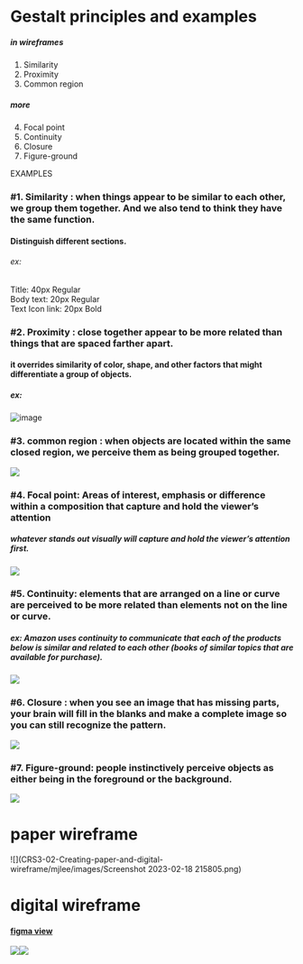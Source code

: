 
# Gestalt principles and examples
##### in wireframes 
1. Similarity
2. Proximity
3. Common region

##### more
4. Focal point
5. Continuity
6. Closure
7. Figure-ground


EXAMPLES
### #1. <B>Similarity</B> : when things appear to be similar to each other, we group them together. And we also tend to think they have the same function. 
#### Distinguish different sections. 
###### ex: 
Title: 40px Regular
<BR/>Body text: 20px Regular
<BR/>Text Icon link: 20px Bold

### #2. <B>Proximity</B> : close together appear to be more related than things that are spaced farther apart. 
####  it overrides similarity of color, shape, and other factors that might differentiate a group of objects.
##### ex: 
![image](https://github.com/minj2/ux-study/blob/19694319dae631b231e125a799f4b5949590d970/CRS3-02-Creating-paper-and-digital-wireframe/mjlee/images/j-teemgwQc-rXnpoMHHPmQ_88dae6027fd14d6fa2da6eb090273af1_Graphic-updates-7-.svg)

### #3. <B>common region</B> : when objects are located within the same closed region, we perceive them as being grouped together. 
![](https://github.com/minj2/ux-study/blob/dc24d46f10a917f0e5972e7224ce1a3586268d91/CRS3-02-Creating-paper-and-digital-wireframe/mjlee/images/1_8mS1pxvK0Fgs8kSWy7DXCg.webp)


### #4. Focal point: Areas of interest, emphasis or difference within a composition that capture and hold the viewer’s attention
#####  whatever stands out visually will capture and hold the viewer’s attention first.
![](https://github.com/minj2/ux-study/blob/bd237eb9c15216addf85745232a28f431c139ced/CRS3-02-Creating-paper-and-digital-wireframe/mjlee/images/1_6aMlhTUwaa5V7h22H1ehKQ.webp)

### #5. Continuity:  elements that are arranged on a line or curve are perceived to be more related than elements not on the line or curve.
##### ex: Amazon uses continuity to communicate that each of the products below is similar and related to each other (books of similar topics that are available for purchase).
![](https://github.com/minj2/ux-study/blob/a6fececda6820f3ad79c1f2910978831fb6185dd/CRS3-02-Creating-paper-and-digital-wireframe/mjlee/images/amazon-recommendation-630x228.png)


### #6. Closure : when you see an image that has missing parts, your brain will fill in the blanks and make a complete image so you can still recognize the pattern.
![](https://github.com/minj2/ux-study/blob/c60c2e8e69c447d9797cfa23a44e6f69e8a3294d/CRS3-02-Creating-paper-and-digital-wireframe/mjlee/images/zendesk-funding-circle-logos-630x357.png)

### #7. Figure-ground: people instinctively perceive objects as either being in the foreground or the background.
![](https://github.com/minj2/ux-study/blob/c60c2e8e69c447d9797cfa23a44e6f69e8a3294d/CRS3-02-Creating-paper-and-digital-wireframe/mjlee/images/apple-figure-ground_0.jpg)


# paper wireframe
![](CRS3-02-Creating-paper-and-digital-wireframe/mjlee/images/Screenshot 2023-02-18 215805.png)

# digital wireframe

#### [figma view](https://www.figma.com/proto/Iwyedlwl7NoGH7wX2GWoU4/google-UX-study?page-id=0%3A1&node-id=2%3A37&viewport=29%2C586%2C0.93&scaling=scale-down&starting-point-node-id=1%3A4)



![](https://github.com/minj2/ux-study/blob/c58b0f724ca71fb24aab735964857f4710250292/CRS3-02-Creating-paper-and-digital-wireframe/mjlee/images/wireframe%2001.png)![](https://github.com/minj2/ux-study/blob/c58b0f724ca71fb24aab735964857f4710250292/CRS3-02-Creating-paper-and-digital-wireframe/mjlee/images/wireframe%2002.png)
